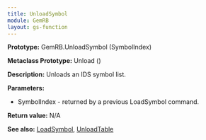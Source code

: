 ```yaml
---
title: UnloadSymbol
module: GemRB
layout: gs-function
---
```


**Prototype:** GemRB.UnloadSymbol (SymbolIndex)

**Metaclass Prototype:** Unload ()

**Description:** Unloads an IDS symbol list.

**Parameters:**
  * SymbolIndex - returned by a previous LoadSymbol command.

**Return value:** N/A

**See also:** [LoadSymbol](LoadSymbol.md), [UnloadTable](UnloadTable.md)
